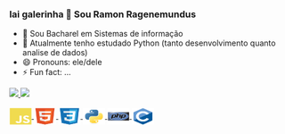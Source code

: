 ### Iai galerinha 👋 Sou Ramon Ragenemundus 
- 🔭 Sou Bacharel em Sistemas de informação 
- 🌱 Atualmente tenho estudado Python (tanto desenvolvimento  quanto analise de dados)
- 😄 Pronouns: ele/dele
- ⚡ Fun fact: ...


<div align="left">
  <a href="https://github.com/Ragenemundus">
  <img height="170em" src="https://github-readme-stats.vercel.app/api?username=Ragenemundus&show_icons=true&theme=merko&include_all_commits=true&count_private=true"/>
  <img height="150em" src="https://github-readme-stats.vercel.app/api/top-langs/?username=Ragenemundus&layout=compact&langs_count=7&theme=merko"/>
</div>
 <div style="display: inline_block"><br>
  <img align="center" alt="Rafa-Js" height="30" width="40" src="https://raw.githubusercontent.com/devicons/devicon/master/icons/javascript/javascript-plain.svg"> 
  
  <img align="center" alt="Ramon-HTML" height="30" width="40" src="https://raw.githubusercontent.com/devicons/devicon/master/icons/html5/html5-original.svg">
  <img align="center" alt="Ramon-CSS" height="30" width="40" src="https://raw.githubusercontent.com/devicons/devicon/master/icons/css3/css3-original.svg">
  <img align="center" alt="Ramon-Python" height="30" width="40" src="https://raw.githubusercontent.com/devicons/devicon/master/icons/python/python-original.svg">
  <img align="center" alt="Ramon-PHP" height="30" width="40" src="https://raw.githubusercontent.com/devicons/devicon/master/icons/php/php-original.svg">
  <img align="center" alt="Ramon-C" height="30" width="40" src="https://raw.githubusercontent.com/devicons/devicon/master/icons/c/c-original.svg">
 
 
 
</div>


